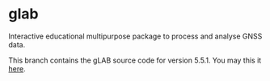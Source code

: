 # glab
Interactive educational multipurpose package to process and analyse GNSS data.

This branch contains the gLAB source code for version 5.5.1. You may this it [here].

[here]: https://gage.upc.edu/en/learning-materials/software-tools/glab-tool-suite-links/glab-download
